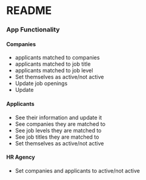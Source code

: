 # README

### App Functionality

#### Companies

- applicants matched to companies
- applicants matched to job title
- applicants matched to job level
- Set themselves as active/not active
- Update job openings
- Update

#### Applicants

- See their information and update it
- See companies they are matched to
- See job levels they are matched to
- See job titles they are matched to
- Set themselves as active/not active

#### HR Agency

- Set companies and applicants to active/not active

